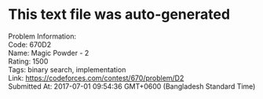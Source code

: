 # This text file was auto-generated  
  
Problem Information:  
Code: 670D2  
Name: Magic Powder - 2  
Rating: 1500  
Tags: binary search, implementation  
Link: https://codeforces.com/contest/670/problem/D2  
Submitted At: 2017-07-01 09:54:36 GMT+0600 (Bangladesh Standard Time)  
